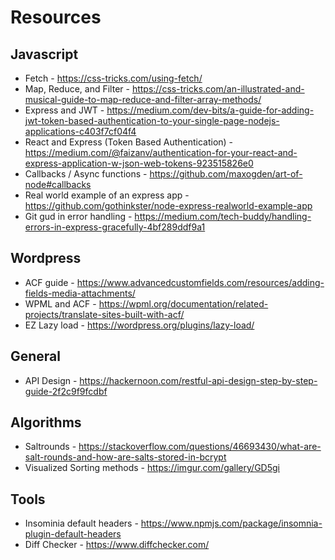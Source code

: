 # Resources 

## Javascript 

  * Fetch - https://css-tricks.com/using-fetch/
  * Map, Reduce, and Filter - https://css-tricks.com/an-illustrated-and-musical-guide-to-map-reduce-and-filter-array-methods/
  * Express and JWT - https://medium.com/dev-bits/a-guide-for-adding-jwt-token-based-authentication-to-your-single-page-nodejs-applications-c403f7cf04f4
  * React and Express (Token Based Authentication) - https://medium.com/@faizanv/authentication-for-your-react-and-express-application-w-json-web-tokens-923515826e0
  * Callbacks / Async functions - https://github.com/maxogden/art-of-node#callbacks
  * Real world example of an express app - https://github.com/gothinkster/node-express-realworld-example-app
  * Git gud in error handling - https://medium.com/tech-buddy/handling-errors-in-express-gracefully-4bf289ddf9a1
  
## Wordpress
  
  * ACF guide - https://www.advancedcustomfields.com/resources/adding-fields-media-attachments/
  * WPML and ACF - https://wpml.org/documentation/related-projects/translate-sites-built-with-acf/
  * EZ Lazy load - https://wordpress.org/plugins/lazy-load/
  
## General
  * API Design - https://hackernoon.com/restful-api-design-step-by-step-guide-2f2c9f9fcdbf
  
## Algorithms
  * Saltrounds - https://stackoverflow.com/questions/46693430/what-are-salt-rounds-and-how-are-salts-stored-in-bcrypt
  * Visualized Sorting methods - https://imgur.com/gallery/GD5gi
  
## Tools 

  * Insominia default headers - https://www.npmjs.com/package/insomnia-plugin-default-headers
  * Diff Checker - https://www.diffchecker.com/
  
